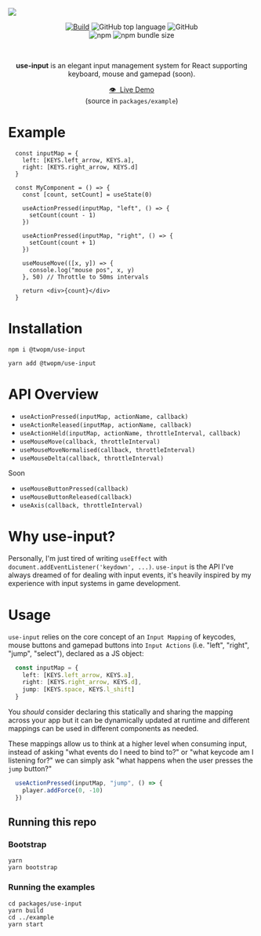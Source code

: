 

<a href=""><img src="https://github.com/bfollington/use-input/raw/main/banner.png" /></a>
<br />

<p align="center">
  <a href="https://github.com/bfollington/use-input/actions?query=workflow%3A%22Build%22"><img alt="Build" src="https://github.com/bfollington/use-input/workflows/Build/badge.svg"></a>
<img alt="GitHub top language" src="https://img.shields.io/github/languages/top/bfollington/use-input">
<img alt="GitHub" src="https://img.shields.io/github/license/bfollington/use-input">

<br>
  <img alt="npm" src="https://img.shields.io/npm/v/@twopm/use-input">
<img alt="npm bundle size" src="https://img.shields.io/bundlephobia/min/@twopm/use-input">

</p><br>

<p align="center"><strong>use-input</strong> is an elegant input management system for React supporting keyboard, mouse and gamepad (soon).</p>
  
<p align="center"><a href="https://furo.netlify.app/">👁 &nbsp;Live Demo</a><br> (source in <code>packages/example</code>)</p>

# Example

```tsx
  const inputMap = {
    left: [KEYS.left_arrow, KEYS.a],
    right: [KEYS.right_arrow, KEYS.d]
  }
  
  const MyComponent = () => {
    const [count, setCount] = useState(0)
  
    useActionPressed(inputMap, "left", () => {
      setCount(count - 1)
    })
    
    useActionPressed(inputMap, "right", () => {
      setCount(count + 1)
    })
    
    useMouseMove(([x, y]) => {
      console.log("mouse pos", x, y)
    }, 50) // Throttle to 50ms intervals

    return <div>{count}</div>
  }
```

# Installation
```
npm i @twopm/use-input
```

```
yarn add @twopm/use-input
```

# API Overview

- `useActionPressed(inputMap, actionName, callback)`
- `useActionReleased(inputMap, actionName, callback)`
- `useActionHeld(inputMap, actionName, throttleInterval, callback)`
- `useMouseMove(callback, throttleInterval)`
- `useMouseMoveNormalised(callback, throttleInterval)`
- `useMouseDelta(callback, throttleInterval)`

Soon

- `useMouseButtonPressed(callback)`
- `useMouseButtonReleased(callback)`
- `useAxis(callback, throttleInterval)`

# Why use-input?

Personally, I'm just tired of writing `useEffect` with `document.addEventListener('keydown', ...)`. `use-input` is the API I've always dreamed of for dealing with input events, it's heavily inspired by my experience with input systems in game development.

# Usage 

`use-input` relies on the core concept of an `Input Mapping` of keycodes, mouse buttons and gamepad buttons into `Input Actions` (i.e. "left", "right", "jump", "select"), declared as a JS object:

```ts
  const inputMap = {
    left: [KEYS.left_arrow, KEYS.a],
    right: [KEYS.right_arrow, KEYS.d],
    jump: [KEYS.space, KEYS.l_shift]
  }
```

You _should_ consider declaring this statically and sharing the mapping across your app but it can be dynamically updated at runtime and different mappings can be used in different components as needed.

These mappings allow us to think at a higher level when consuming input, instead of asking "what events do I need to bind to?" or "what keycode am I listening for?" we can simply ask "what happens when the user presses the `jump` button?"

```ts
  useActionPressed(inputMap, "jump", () => {
    player.addForce(0, -10)
  })
```

## Running this repo

### Bootstrap

```
yarn
yarn bootstrap
```

### Running the examples

```
cd packages/use-input
yarn build
cd ../example
yarn start
```
